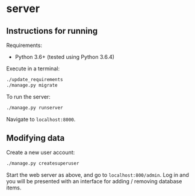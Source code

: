 server
======

Instructions for running
------------------------

Requirements:

 - Python 3.6+ (tested using Python 3.6.4)

Execute in a terminal:

```bash
./update_requirements
./manage.py migrate
```

To run the server:

```bash
./manage.py runserver
```

Navigate to `localhost:8000`.

Modifying data
--------------

Create a new user account:

```bash
./manage.py createsuperuser
```

Start the web server as above, and go to `localhost:800/admin`. Log in and you will be presented with an interface for adding / removing database items.
